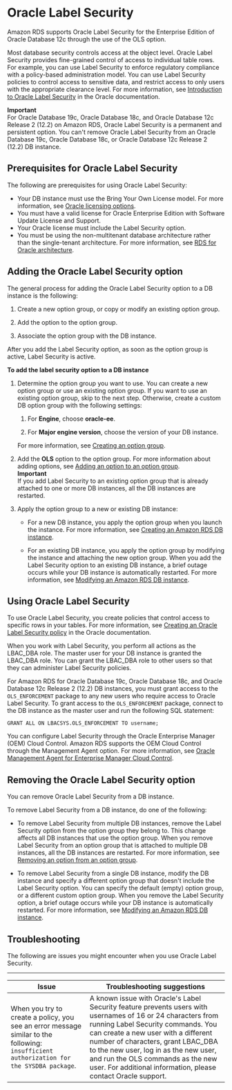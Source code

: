 # Oracle Label Security<a name="Oracle.Options.OLS"></a>

Amazon RDS supports Oracle Label Security for the Enterprise Edition of Oracle Database 12c through the use of the OLS option\. 

Most database security controls access at the object level\. Oracle Label Security provides fine\-grained control of access to individual table rows\. For example, you can use Label Security to enforce regulatory compliance with a policy\-based administration model\. You can use Label Security policies to control access to sensitive data, and restrict access to only users with the appropriate clearance level\. For more information, see [Introduction to Oracle Label Security](https://docs.oracle.com/database/121/OLSAG/intro.htm#OLSAG001) in the Oracle documentation\. 

**Important**  
For Oracle Database 19c, Oracle Database 18c, and Oracle Database 12c Release 2 \(12\.2\) on Amazon RDS, Oracle Label Security is a permanent and persistent option\. You can't remove Oracle Label Security from an Oracle Database 19c, Oracle Database 18c, or Oracle Database 12c Release 2 \(12\.2\) DB instance\.

## Prerequisites for Oracle Label Security<a name="Oracle.Options.OLS.PreReqs"></a>

The following are prerequisites for using Oracle Label Security: 
+ Your DB instance must use the Bring Your Own License model\. For more information, see [Oracle licensing options](CHAP_Oracle.md#Oracle.Concepts.Licensing)\. 
+ You must have a valid license for Oracle Enterprise Edition with Software Update License and Support\. 
+ Your Oracle license must include the Label Security option\. 
+ You must be using the non\-multitenant database architecture rather than the single\-tenant architecture\. For more information, see [RDS for Oracle architecture](CHAP_Oracle.md#Oracle.Concepts.single-tenant)\.

## Adding the Oracle Label Security option<a name="Oracle.Options.OLS.Add"></a>

The general process for adding the Oracle Label Security option to a DB instance is the following: 

1. Create a new option group, or copy or modify an existing option group\.

1. Add the option to the option group\.

1. Associate the option group with the DB instance\.

After you add the Label Security option, as soon as the option group is active, Label Security is active\. 

**To add the label security option to a DB instance**

1. Determine the option group you want to use\. You can create a new option group or use an existing option group\. If you want to use an existing option group, skip to the next step\. Otherwise, create a custom DB option group with the following settings: 

   1. For **Engine**, choose **oracle\-ee**\. 

   1. For **Major engine version**, choose the version of your DB instance\. 

   For more information, see [Creating an option group](USER_WorkingWithOptionGroups.md#USER_WorkingWithOptionGroups.Create)\. 

1. Add the **OLS** option to the option group\. For more information about adding options, see [Adding an option to an option group](USER_WorkingWithOptionGroups.md#USER_WorkingWithOptionGroups.AddOption)\.  
**Important**  
If you add Label Security to an existing option group that is already attached to one or more DB instances, all the DB instances are restarted\. 

1. Apply the option group to a new or existing DB instance: 
   + For a new DB instance, you apply the option group when you launch the instance\. For more information, see [Creating an Amazon RDS DB instance](USER_CreateDBInstance.md)\. 

      
   + For an existing DB instance, you apply the option group by modifying the instance and attaching the new option group\. When you add the Label Security option to an existing DB instance, a brief outage occurs while your DB instance is automatically restarted\. For more information, see [Modifying an Amazon RDS DB instance](Overview.DBInstance.Modifying.md)\. 

## Using Oracle Label Security<a name="Oracle.Options.OLS.Using"></a>

To use Oracle Label Security, you create policies that control access to specific rows in your tables\. For more information, see [Creating an Oracle Label Security policy](https://docs.oracle.com/database/121/OLSAG/getstrtd.htm#OLSAG3096) in the Oracle documentation\. 

When you work with Label Security, you perform all actions as the LBAC\_DBA role\. The master user for your DB instance is granted the LBAC\_DBA role\. You can grant the LBAC\_DBA role to other users so that they can administer Label Security policies\. 

For Amazon RDS for Oracle Database 19c, Oracle Database 18c, and Oracle Database 12c Release 2 \(12\.2\) DB instances, you must grant access to the `OLS_ENFORCEMENT` package to any new users who require access to Oracle Label Security\. To grant access to the `OLS_ENFORCEMENT` package, connect to the DB instance as the master user and run the following SQL statement:

```
GRANT ALL ON LBACSYS.OLS_ENFORCEMENT TO username;
```

You can configure Label Security through the Oracle Enterprise Manager \(OEM\) Cloud Control\. Amazon RDS supports the OEM Cloud Control through the Management Agent option\. For more information, see [Oracle Management Agent for Enterprise Manager Cloud Control](Oracle.Options.OEMAgent.md)\. 

## Removing the Oracle Label Security option<a name="Oracle.Options.OLS.Remove"></a>

You can remove Oracle Label Security from a DB instance\. 

To remove Label Security from a DB instance, do one of the following: 
+ To remove Label Security from multiple DB instances, remove the Label Security option from the option group they belong to\. This change affects all DB instances that use the option group\. When you remove Label Security from an option group that is attached to multiple DB instances, all the DB instances are restarted\. For more information, see [Removing an option from an option group](USER_WorkingWithOptionGroups.md#USER_WorkingWithOptionGroups.RemoveOption)\. 

   
+ To remove Label Security from a single DB instance, modify the DB instance and specify a different option group that doesn't include the Label Security option\. You can specify the default \(empty\) option group, or a different custom option group\. When you remove the Label Security option, a brief outage occurs while your DB instance is automatically restarted\. For more information, see [Modifying an Amazon RDS DB instance](Overview.DBInstance.Modifying.md)\. 

## Troubleshooting<a name="Oracle.Options.OLS.Troubleshooting"></a>

The following are issues you might encounter when you use Oracle Label Security\. 


****  

| Issue | Troubleshooting suggestions | 
| --- | --- | 
|  When you try to create a policy, you see an error message similar to the following: `insufficient authorization for the SYSDBA package`\.   |  A known issue with Oracle's Label Security feature prevents users with usernames of 16 or 24 characters from running Label Security commands\. You can create a new user with a different number of characters, grant LBAC\_DBA to the new user, log in as the new user, and run the OLS commands as the new user\. For additional information, please contact Oracle support\.   | 